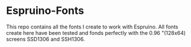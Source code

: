 # Espruino-Fonts
This repo contains all the fonts I create to work with Espruino. All fonts create here have been tested and fonds perfectly with the 0.96 "(128x64) screens SSD1306 and SSH1306.

